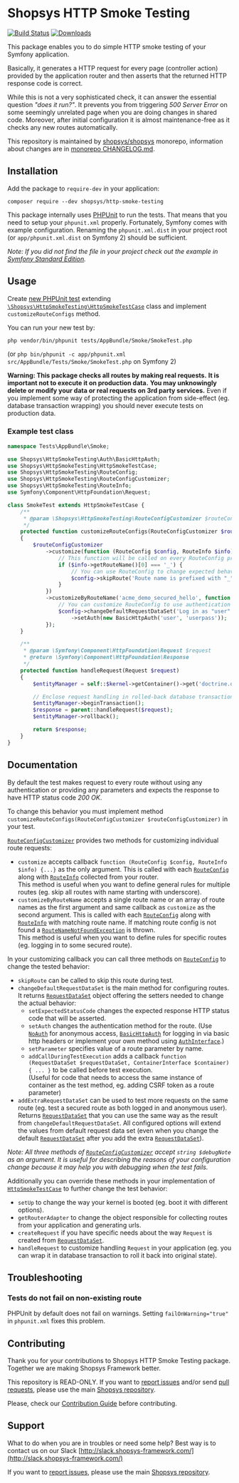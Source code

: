 # Shopsys HTTP Smoke Testing

[![Build Status](https://travis-ci.org/shopsys/http-smoke-testing.svg?branch=master)](https://travis-ci.org/shopsys/http-smoke-testing)
[![Downloads](https://img.shields.io/packagist/dt/shopsys/http-smoke-testing.svg)](https://packagist.org/packages/shopsys/http-smoke-testing)

This package enables you to do simple HTTP smoke testing of your Symfony application.

Basically, it generates a HTTP request for every page (controller action) provided by the application router and then asserts that the returned HTTP response code is correct.

While this is not a very sophisticated check, it can answer the essential question *"does it run?"*.
It prevents you from triggering *500 Server Error* on some seemingly unrelated page when you are doing changes in shared code.
Moreover, after initial configuration it is almost maintenance-free as it checks any new routes automatically.

This repository is maintained by [shopsys/shopsys] monorepo, information about changes are in [monorepo CHANGELOG.md](https://github.com/shopsys/shopsys/blob/master/CHANGELOG.md).

## Installation
Add the package to `require-dev` in your application:
```
composer require --dev shopsys/http-smoke-testing
```

This package internally uses [PHPUnit](https://phpunit.de/) to run the tests.
That means that you need to setup your `phpunit.xml` properly.
Fortunately, Symfony comes with example configuration.
Renaming the `phpunit.xml.dist` in your project root (or `app/phpunit.xml.dist` on Symfony 2) should be sufficient.

*Note: If you did not find the file in your project check out the example in [Symfony Standard Edition](https://github.com/symfony/symfony-standard).*

## Usage
Create [new PHPUnit test](https://phpunit.de/manual/current/en/writing-tests-for-phpunit.html) extending [`\Shopsys\HttpSmokeTesting\HttpSmokeTestCase`](./src/HttpSmokeTestCase.php) class and implement `customizeRouteConfigs` method.

You can run your new test by:

```
php vendor/bin/phpunit tests/AppBundle/Smoke/SmokeTest.php
```

(or `php bin/phpunit -c app/phpunit.xml src/AppBundle/Tests/Smoke/SmokeTest.php` on Symfony 2)

**Warning: This package checks all routes by making real requests.**
**It is important not to execute it on production data.**
**You may unknowingly delete or modify your data or real requests on 3rd party services.**
Even if you implement some way of protecting the application from side-effect (eg. database transaction wrapping) you should never execute tests on production data.

### Example test class
```php
namespace Tests\AppBundle\Smoke;

use Shopsys\HttpSmokeTesting\Auth\BasicHttpAuth;
use Shopsys\HttpSmokeTesting\HttpSmokeTestCase;
use Shopsys\HttpSmokeTesting\RouteConfig;
use Shopsys\HttpSmokeTesting\RouteConfigCustomizer;
use Shopsys\HttpSmokeTesting\RouteInfo;
use Symfony\Component\HttpFoundation\Request;

class SmokeTest extends HttpSmokeTestCase {
    /**
     * @param \Shopsys\HttpSmokeTesting\RouteConfigCustomizer $routeConfigCustomizer
     */
    protected function customizeRouteConfigs(RouteConfigCustomizer $routeConfigCustomizer)
    {
        $routeConfigCustomizer
            ->customize(function (RouteConfig $config, RouteInfo $info) {
                // This function will be called on every RouteConfig provided by RouterAdapter
                if ($info->getRouteName()[0] === '_') {
                    // You can use RouteConfig to change expected behavior or skip testing particular routes
                    $config->skipRoute('Route name is prefixed with "_" meaning internal route.');
                }
            })
            ->customizeByRouteName('acme_demo_secured_hello', function (RouteConfig $config, RouteInfo $info) {
                // You can customize RouteConfig to use authentication for secured routes
                $config->changeDefaultRequestDataSet('Log in as "user".')
                    ->setAuth(new BasicHttpAuth('user', 'userpass'));
            });
    }

    /**
     * @param \Symfony\Component\HttpFoundation\Request $request
     * @return \Symfony\Component\HttpFoundation\Response
     */
    protected function handleRequest(Request $request)
    {
        $entityManager = self::$kernel->getContainer()->get('doctrine.orm.entity_manager');

        // Enclose request handling in rolled-back database transaction to prevent side-effects
        $entityManager->beginTransaction();
        $response = parent::handleRequest($request);
        $entityManager->rollback();

        return $response;
    }
}
```

## Documentation
By default the test makes request to every route without using any authentication or providing any parameters and expects the response to have HTTP status code *200 OK*.

To change this behavior you must implement method `customizeRouteConfigs(RouteConfigCustomizer $routeConfigCustomizer)` in your test.

[`RouteConfigCustomizer`](./src/RouteConfigCustomizer.php) provides two methods for customizing individual route requests:
* `customize` accepts callback `function (RouteConfig $config, RouteInfo $info) {...}` as the only argument.
This is called with each [`RouteConfig`](./src/RouteConfig.php) along with [`RouteInfo`](./src/RouteInfo.php) collected from your router.  
This method is useful when you want to define general rules for multiple routes (eg. skip all routes with name starting with underscore).
* `customizeByRouteName` accepts a single route name or an array of route names as the first argument and same callback as `customize` as the second argument.
This is called with each [`RouteConfig`](./src/RouteConfig.php) along with [`RouteInfo`](./src/RouteInfo.php) with matching route name.
If matching route config is not found a [`RouteNameNotFoundException`](./src/Exception/RouteNameNotFoundException.php) is thrown.  
This method is useful when you want to define rules for specific routes (eg. logging in to some secured route).

In your customizing callback you can call three methods on [`RouteConfig`](./src/RouteConfig.php) to change the tested behavior:
* `skipRoute` can be called to skip this route during test.
* `changeDefaultRequestDataSet` is the main method for configuring routes.
It returns [`RequestDataSet`](./src/RequestDataSet.php) object offering the setters needed to change the actual behavior:
  * `setExpectedStatusCode` changes the expected response HTTP status code that will be asserted.
  * `setAuth` changes the authentication method for the route.
  (Use [`NoAuth`](./src/Auth/NoAuth.php) for anonymous access, [`BasicHttpAuth`](./src/Auth/BasicHttpAuth.php) for logging in via basic http headers
  or implement your own method using [`AuthInterface`](./src/Auth/AuthInterface.php).)
  * `setParameter` specifies value of a route parameter by name.
  * `addCallDuringTestExecution` adds a callback `function (RequestDataSet $requestDataSet, ContainerInterface $container) { ... }` to be called before test execution.  
  (Useful for code that needs to access the same instance of container as the test method, eg. adding CSRF token as a route parameter)
* `addExtraRequestDataSet` can be used to test more requests on the same route (eg. test a secured route as both logged in and anonymous user).
Returns [`RequestDataSet`](./src/RequestDataSet.php) that you can use the same way as the result from `changeDefaultRequestDataSet`.
All configured options will extend the values from default request data set (even when you change the default [`RequestDataSet`](./src/RequestDataSet.php) after you add the extra [`RequestDataSet`](./src/RequestDataSet.php)).

*Note: All three methods of [`RouteConfigCustomizer`](./src/RouteConfigCustomizer.php) accept `string $debugNote` as an argument.*
*It is useful for describing the reasons of your configuration change because it may help you with debugging when the test fails.*

Additionally you can override these methods in your implementation of [`HttpSmokeTestCase`](./src/HttpSmokeTestCase.php) to further change the test behavior:
* `setUp` to change the way your kernel is booted (eg. boot it with different options).
* `getRouterAdapter` to change the object responsible for collecting routes from your application and generating urls.
* `createRequest` if you have specific needs about the way `Request` is created from [`RequestDataSet`](./src/RequestDataSet.php).
* `handleRequest` to customize handling `Request` in your application (eg. you can wrap it in database transaction to roll it back into original state).

## Troubleshooting

### Tests do not fail on non-existing route
PHPUnit by default does not fail on warnings. Setting `failOnWarning="true"` in `phpunit.xml` fixes this problem.

## Contributing
Thank you for your contributions to Shopsys HTTP Smoke Testing package.
Together we are making Shopsys Framework better.

This repository is READ-ONLY.
If you want to [report issues](https://github.com/shopsys/shopsys/issues/new) and/or send [pull requests](https://github.com/shopsys/shopsys/compare),
please use the main [Shopsys repository](https://github.com/shopsys/shopsys).

Please, check our [Contribution Guide](https://github.com/shopsys/shopsys/blob/master/CONTRIBUTING.md) before contributing.

## Support
What to do when you are in troubles or need some help? Best way is to contact us on our Slack [http://slack.shopsys-framework.com/](http://slack.shopsys-framework.com/)

If you want to [report issues](https://github.com/shopsys/shopsys/issues/new), please use the main [Shopsys repository](https://github.com/shopsys/shopsys).

[shopsys/shopsys]:(https://github.com/shopsys/shopsys)
